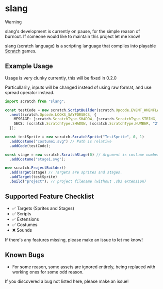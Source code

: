 # slang

> [!WARNING]
> slang's development is currently on pause, for the simple reason of burnout. If someone would like to maintain this project let me know!

slang (scratch language) is a scripting language that compiles into playable [Scratch](https://scratch.mit.edu/) games.

## Example Usage

Usage is very clunky currently, this will be fixed in 0.2.0

Particullarily, inputs will be changed instead of using raw format, and use spread operator instead.

```ts
import scratch from "slang";

const testCode = new scratch.ScriptBuilder(scratch.Opcode.EVENT_WHENFLAGCLICKED)
  .next(scratch.Opcode.LOOKS_SAYFORSECS, {
    MESSAGE: [scratch.ScratchType.SHADOW, [scratch.ScratchType.STRING, "Hello!"]], // Shadow blocks exist because of Blockly
    SECS: [scratch.ScratchType.SHADOW, [scratch.ScratchType.NUMBER, "2"]]
  });

const testSprite = new scratch.ScratchSprite("TestSprite", 0, 1)
  .addCostume("costume1.svg") // Path is relative
  .addCode(testCode);

const stage = new scratch.ScratchStage(0) // Argument is costume number
  .addCostume("stage1.svg");

new scratch.ProjectBuilder()
  .addTarget(stage) // Targets are sprites and stages.
  .addTarget(testSprite)
  .build("project"); // project filename (without .sb3 extension)
```

## Supported Feature Checklist

- :white_check_mark: Targets (Sprites and Stages)
- :white_check_mark: Scripts
- :white_check_mark: Extensions
- :white_check_mark: Costumes
- :x: Sounds

If there's any features missing, please make an issue to let me know!

## Known Bugs

- For some reason, some assets are ignored entirely, being replaced with working ones for some odd reason.

If you discovered a bug not listed here, please make an issue!

